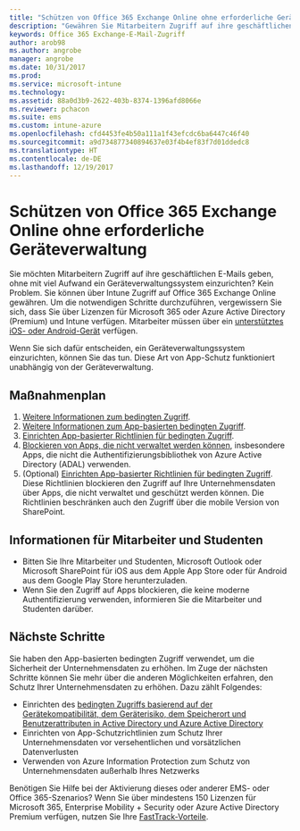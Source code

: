 ```yaml
---
title: "Schützen von Office 365 Exchange Online ohne erforderliche Geräteverwaltung"
description: "Gewähren Sie Mitarbeitern Zugriff auf ihre geschäftlichen E-Mails. Es ist keine Geräteverwaltung erforderlich."
keywords: Office 365 Exchange-E-Mail-Zugriff
author: arob98
ms.author: angrobe
manager: angrobe
ms.date: 10/31/2017
ms.prod: 
ms.service: microsoft-intune
ms.technology: 
ms.assetid: 88a0d3b9-2622-403b-8374-1396afd8066e
ms.reviewer: pchacon
ms.suite: ems
ms.custom: intune-azure
ms.openlocfilehash: cfd4453fe4b50a111a1f43efcdc6ba6447c46f40
ms.sourcegitcommit: a9d734877340894637e03f4b4ef83f7d01ddedc8
ms.translationtype: HT
ms.contentlocale: de-DE
ms.lasthandoff: 12/19/2017
---
```

# <a name="protect-office-365-exchange-online-without-requiring-device-management"></a>Schützen von Office 365 Exchange Online ohne erforderliche Geräteverwaltung

Sie möchten Mitarbeitern Zugriff auf ihre geschäftlichen E-Mails geben, ohne mit viel Aufwand ein Geräteverwaltungssystem einzurichten? Kein Problem. Sie können über Intune Zugriff auf Office 365 Exchange Online gewähren. Um die notwendigen Schritte durchzuführen, vergewissern Sie sich, dass Sie über Lizenzen für Microsoft 365 oder Azure Active Directory (Premium) und Intune verfügen. Mitarbeiter müssen über ein [unterstütztes iOS- oder Android-Gerät](supported-devices-browsers.md) verfügen. 

Wenn Sie sich dafür entscheiden, ein Geräteverwaltungssystem einzurichten, können Sie das tun. Diese Art von App-Schutz funktioniert unabhängig von der Geräteverwaltung. 

## <a name="action-plan"></a>Maßnahmenplan

1. [Weitere Informationen zum bedingten Zugriff](conditional-access.md). 
2. [Weitere Informationen zum App-basierten bedingten Zugriff](app-based-conditional-access-intune.md).
3. [Einrichten App-basierter Richtlinien für bedingten Zugriff](app-based-conditional-access-intune-create.md).
4. [Blockieren von Apps, die nicht verwaltet werden können](app-modern-authentication-block.md), insbesondere Apps, die nicht die Authentifizierungsbibliothek von Azure Active Directory (ADAL) verwenden.
5. (Optional) [Einrichten App-basierter Richtlinien für bedingten Zugriff](app-based-conditional-access-intune-create.md). Diese Richtlinien blockieren den Zugriff auf Ihre Unternehmensdaten über Apps, die nicht verwaltet und geschützt werden können. Die Richtlinien beschränken auch den Zugriff über die mobile Version von SharePoint. 

## <a name="what-to-tell-employees-and-students"></a>Informationen für Mitarbeiter und Studenten

* Bitten Sie Ihre Mitarbeiter und Studenten, Microsoft Outlook oder Microsoft SharePoint für iOS aus dem Apple App Store oder für Android aus dem Google Play Store herunterzuladen. 
* Wenn Sie den Zugriff auf Apps blockieren, die keine moderne Authentifizierung verwenden, informieren Sie die Mitarbeiter und Studenten darüber. 

## <a name="next-steps"></a>Nächste Schritte

Sie haben den App-basierten bedingten Zugriff verwendet, um die Sicherheit der Unternehmensdaten zu erhöhen. Im Zuge der nächsten Schritte können Sie mehr über die anderen Möglichkeiten erfahren, den Schutz Ihrer Unternehmensdaten zu erhöhen. Dazu zählt Folgendes: 

* Einrichten des [bedingten Zugriffs basierend auf der Gerätekompatibilität, dem Geräterisiko, dem Speicherort und Benutzerattributen in Active Directory und Azure Active Directory](https://docs.microsoft.com/azure/active-directory/active-directory-conditional-access-azure-portal)  
* Einrichten von App-Schutzrichtlinien zum Schutz Ihrer Unternehmensdaten vor versehentlichen und vorsätzlichen Datenverlusten 
* Verwenden von Azure Information Protection zum Schutz von Unternehmensdaten außerhalb Ihres Netzwerks 

Benötigen Sie Hilfe bei der Aktivierung dieses oder anderer EMS- oder Office 365-Szenarios? Wenn Sie über mindestens 150 Lizenzen für Microsoft 365, Enterprise Mobility + Security oder Azure Active Directory Premium verfügen, nutzen Sie Ihre [FastTrack-Vorteile](https://docs.microsoft.com/enterprise-mobility-security/solutions/enterprise-mobility-fasttrack-program). 